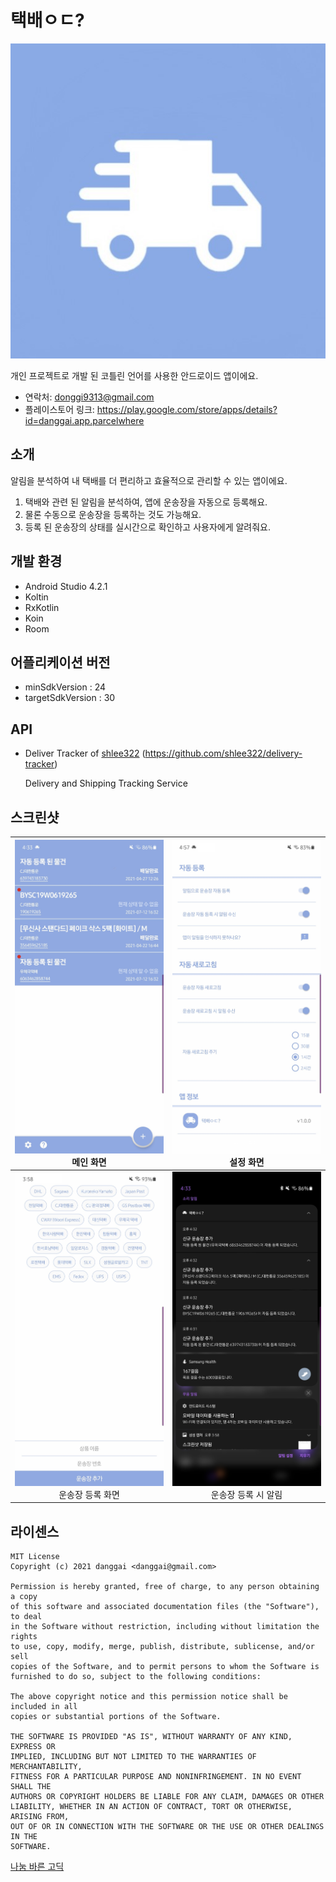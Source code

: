 # 택배ㅇㄷ?

![icon.jpg](https://github.com/danggai/FindMyPackage/blob/master/assets/icon.jpg?raw=true)

개인 프로젝트로 개발 된 코틀린 언어를 사용한 안드로이드 앱이에요.

- 연락처: donggi9313@gmail.com
- 플레이스토어 링크: https://play.google.com/store/apps/details?id=danggai.app.parcelwhere



## 소개

알림을 분석하여 내 택배를 더 편리하고 효율적으로 관리할 수 있는 앱이에요.

1. 택배와 관련 된 알림을 분석하여, 앱에 운송장을 자동으로 등록해요.
2. 물론 수동으로 운송장을 등록하는 것도 가능해요.
3. 등록 된 운송장의 상태를 실시간으로 확인하고 사용자에게 알려줘요.



## 개발 환경

- Android Studio 4.2.1
- Koltin
- RxKotlin
- Koin
- Room



## 어플리케이션 버전

- minSdkVersion : 24
- targetSdkVersion : 30



## API

- Deliver Tracker of [shlee322](https://github.com/shlee322) (https://github.com/shlee322/delivery-tracker)

  Delivery and Shipping Tracking Service



## 스크린샷



| ![screenshot_1.jpg](https://github.com/danggai/FindMyPackage/blob/master/assets/screenshot_1.jpg?raw=true)<br /><center>메인 화면</center> | ![screenshot_2.jpg](https://github.com/danggai/FindMyPackage/blob/master/assets/screenshot_2.jpg?raw=true)<br /><center>설정 화면</center> |
| ------------------------------------------------------------ | ------------------------------------------------------------ |
| ![screenshot_3.jpg](https://github.com/danggai/FindMyPackage/blob/master/assets/screenshot_3.jpg?raw=true)<br /><center>운송장 등록 화면</center> | ![screenshot_4.jpg](https://github.com/danggai/FindMyPackage/blob/master/assets/screenshot_4.jpg?raw=true)<br /><center>운송장 등록 시 알림</center> |





## 라이센스

```
MIT License
Copyright (c) 2021 danggai <danggai@gmail.com>

Permission is hereby granted, free of charge, to any person obtaining a copy
of this software and associated documentation files (the "Software"), to deal
in the Software without restriction, including without limitation the rights
to use, copy, modify, merge, publish, distribute, sublicense, and/or sell
copies of the Software, and to permit persons to whom the Software is
furnished to do so, subject to the following conditions:
     
The above copyright notice and this permission notice shall be included in all
copies or substantial portions of the Software.
     
THE SOFTWARE IS PROVIDED "AS IS", WITHOUT WARRANTY OF ANY KIND, EXPRESS OR
IMPLIED, INCLUDING BUT NOT LIMITED TO THE WARRANTIES OF MERCHANTABILITY,
FITNESS FOR A PARTICULAR PURPOSE AND NONINFRINGEMENT. IN NO EVENT SHALL THE
AUTHORS OR COPYRIGHT HOLDERS BE LIABLE FOR ANY CLAIM, DAMAGES OR OTHER
LIABILITY, WHETHER IN AN ACTION OF CONTRACT, TORT OR OTHERWISE, ARISING FROM,
OUT OF OR IN CONNECTION WITH THE SOFTWARE OR THE USE OR OTHER DEALINGS IN THE
SOFTWARE.
```



[나눔 바른 고딕](https://hangeul.naver.com/font)
